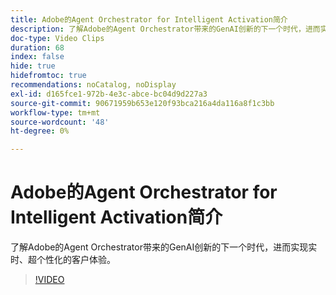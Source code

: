 ```yaml
---
title: Adobe的Agent Orchestrator for Intelligent Activation简介
description: 了解Adobe的Agent Orchestrator带来的GenAI创新的下一个时代，进而实现实时、超个性化的客户体验。
doc-type: Video Clips
duration: 68
index: false
hide: true
hidefromtoc: true
recommendations: noCatalog, noDisplay
exl-id: d165fce1-972b-4e3c-abce-bc04d9d227a3
source-git-commit: 90671959b653e120f93bca216a4da116a8f1c3bb
workflow-type: tm+mt
source-wordcount: '48'
ht-degree: 0%

---
```


# Adobe的Agent Orchestrator for Intelligent Activation简介

了解Adobe的Agent Orchestrator带来的GenAI创新的下一个时代，进而实现实时、超个性化的客户体验。

<!-- 62_S653_3442539_67_introducing-adobes-agent-orchestrator-for-intelligent-activation -->
>[!VIDEO](https://video.tv.adobe.com/v/3460036/?learn=on&enablevpops=true&captions=chi_hans)

